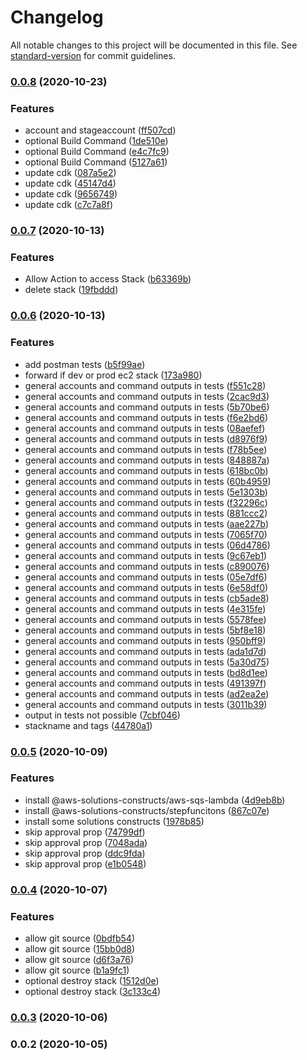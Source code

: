 # Changelog

All notable changes to this project will be documented in this file. See [standard-version](https://github.com/conventional-changelog/standard-version) for commit guidelines.

### [0.0.8](https://github.com/mmuller88/alf-cdk-app-pipeline/compare/v0.0.7...v0.0.8) (2020-10-23)


### Features

* account and stageaccount ([ff507cd](https://github.com/mmuller88/alf-cdk-app-pipeline/commit/ff507cdd31d9c1ccafa5e100787810524538ab35))
* optional Build Command ([1de510e](https://github.com/mmuller88/alf-cdk-app-pipeline/commit/1de510ecada0d1b4fc82b9f70fa9eede0eef5d4e))
* optional Build Command ([e4c7fc9](https://github.com/mmuller88/alf-cdk-app-pipeline/commit/e4c7fc9b90cdd7115aaaf7007ba3978d0689fe31))
* optional Build Command ([5127a61](https://github.com/mmuller88/alf-cdk-app-pipeline/commit/5127a610e22c52a38b8dad6e633487bdc17927d1))
* update cdk ([087a5e2](https://github.com/mmuller88/alf-cdk-app-pipeline/commit/087a5e22abdffd5ff59e9c9115d66ddde55ef9c1))
* update cdk ([45147d4](https://github.com/mmuller88/alf-cdk-app-pipeline/commit/45147d4d77fa76ee7e84ec00ae51e198a1ca011b))
* update cdk ([9656749](https://github.com/mmuller88/alf-cdk-app-pipeline/commit/9656749ac136fae4cab9eb9f9adbf2ff5105210c))
* update cdk ([c7c7a8f](https://github.com/mmuller88/alf-cdk-app-pipeline/commit/c7c7a8fe264e168233c6d6c5c47c154281f7271f))

### [0.0.7](https://github.com/mmuller88/alf-cdk-app-pipeline/compare/v0.0.6...v0.0.7) (2020-10-13)


### Features

* Allow Action to access Stack ([b63369b](https://github.com/mmuller88/alf-cdk-app-pipeline/commit/b63369b8a59f7ff6a7e7da64bb4f16444e48941b))
* delete stack ([19fbddd](https://github.com/mmuller88/alf-cdk-app-pipeline/commit/19fbddd0225459457f7e904b50065e610b3d4779))

### [0.0.6](https://github.com/mmuller88/alf-cdk-app-pipeline/compare/v0.0.5...v0.0.6) (2020-10-13)


### Features

* add postman tests ([b5f99ae](https://github.com/mmuller88/alf-cdk-app-pipeline/commit/b5f99ae05d95a659ff371e446fa598d102d7ce4e))
* forward if dev or prod ec2 stack ([173a980](https://github.com/mmuller88/alf-cdk-app-pipeline/commit/173a980a07cef61f2c72ce3a531c696c2597cda6))
* general accounts and command outputs in tests ([f551c28](https://github.com/mmuller88/alf-cdk-app-pipeline/commit/f551c2834baf6b284952465f60c5888bd90c7fbb))
* general accounts and command outputs in tests ([2cac9d3](https://github.com/mmuller88/alf-cdk-app-pipeline/commit/2cac9d3784c85c70bfb7755e72f7ce808d1eb069))
* general accounts and command outputs in tests ([5b70be6](https://github.com/mmuller88/alf-cdk-app-pipeline/commit/5b70be693efe9ea8e50223e1f83e4624551cb903))
* general accounts and command outputs in tests ([f6e2bd6](https://github.com/mmuller88/alf-cdk-app-pipeline/commit/f6e2bd68220b0f4688874936c8c9370dcfe6eced))
* general accounts and command outputs in tests ([08aefef](https://github.com/mmuller88/alf-cdk-app-pipeline/commit/08aefeffddc249b65742272f7893768a86317c8e))
* general accounts and command outputs in tests ([d8976f9](https://github.com/mmuller88/alf-cdk-app-pipeline/commit/d8976f9348cc9cfc840db9a6a7b882d845c1bf3b))
* general accounts and command outputs in tests ([f78b5ee](https://github.com/mmuller88/alf-cdk-app-pipeline/commit/f78b5eeaeb3b2a6e17f4ff915ee1dd3d4a431149))
* general accounts and command outputs in tests ([848887a](https://github.com/mmuller88/alf-cdk-app-pipeline/commit/848887a2aedee165c701f082853e0e147016f6be))
* general accounts and command outputs in tests ([618bc0b](https://github.com/mmuller88/alf-cdk-app-pipeline/commit/618bc0b2e15540c9d3221dba081a334218647040))
* general accounts and command outputs in tests ([60b4959](https://github.com/mmuller88/alf-cdk-app-pipeline/commit/60b4959bb04851439689cb128265829bf41d02ab))
* general accounts and command outputs in tests ([5e1303b](https://github.com/mmuller88/alf-cdk-app-pipeline/commit/5e1303be051cad03749a96a712c1ccfd2fe56b46))
* general accounts and command outputs in tests ([f32296c](https://github.com/mmuller88/alf-cdk-app-pipeline/commit/f32296c7f529b9fd3fd416a40239589d5fd1f20a))
* general accounts and command outputs in tests ([881ccc2](https://github.com/mmuller88/alf-cdk-app-pipeline/commit/881ccc2a73b6e50bf9b74b99b659c5ed4f27ecc7))
* general accounts and command outputs in tests ([aae227b](https://github.com/mmuller88/alf-cdk-app-pipeline/commit/aae227b4b91e235ee4ff45eb6fa6a90a8f306196))
* general accounts and command outputs in tests ([7065f70](https://github.com/mmuller88/alf-cdk-app-pipeline/commit/7065f70e6cbc017a5f40c874aae866d7ac47a78f))
* general accounts and command outputs in tests ([06d4786](https://github.com/mmuller88/alf-cdk-app-pipeline/commit/06d4786ed87c27ba51c3214ec2daaade322d021c))
* general accounts and command outputs in tests ([9c67eb1](https://github.com/mmuller88/alf-cdk-app-pipeline/commit/9c67eb18e0fd1105f1be7a909ece281273ea0e93))
* general accounts and command outputs in tests ([c890076](https://github.com/mmuller88/alf-cdk-app-pipeline/commit/c89007678af0d19958c8b30b7b33238f4824b6fb))
* general accounts and command outputs in tests ([05e7df6](https://github.com/mmuller88/alf-cdk-app-pipeline/commit/05e7df6eb071edb8f4d344dd634b543cfef44ea9))
* general accounts and command outputs in tests ([6e58df0](https://github.com/mmuller88/alf-cdk-app-pipeline/commit/6e58df0846ac5073516885c190fd177ee6a92e87))
* general accounts and command outputs in tests ([cb5ade8](https://github.com/mmuller88/alf-cdk-app-pipeline/commit/cb5ade8fe182457e8e88c07ca4f6aff6e551a1d5))
* general accounts and command outputs in tests ([4e315fe](https://github.com/mmuller88/alf-cdk-app-pipeline/commit/4e315fe88698a2685c2e03b4bb93fb9730172d79))
* general accounts and command outputs in tests ([5578fee](https://github.com/mmuller88/alf-cdk-app-pipeline/commit/5578feed3778834a3feb6e6278555e05852ad4c5))
* general accounts and command outputs in tests ([5bf8e18](https://github.com/mmuller88/alf-cdk-app-pipeline/commit/5bf8e18bccea7d402f1f5c0f8bb75bffdb4854cc))
* general accounts and command outputs in tests ([950bff9](https://github.com/mmuller88/alf-cdk-app-pipeline/commit/950bff914bf3069a238be28cf6f653dfdf53ac87))
* general accounts and command outputs in tests ([ada1d7d](https://github.com/mmuller88/alf-cdk-app-pipeline/commit/ada1d7d8e4b3e8c0fa79aefc5d6456b204017ac9))
* general accounts and command outputs in tests ([5a30d75](https://github.com/mmuller88/alf-cdk-app-pipeline/commit/5a30d753bec4d6c6b5c4dbb6b8a4a6aac074ac16))
* general accounts and command outputs in tests ([bd8d1ee](https://github.com/mmuller88/alf-cdk-app-pipeline/commit/bd8d1ee13f298741ef99dcdb9ea8ccdc85c797de))
* general accounts and command outputs in tests ([491397f](https://github.com/mmuller88/alf-cdk-app-pipeline/commit/491397ff95bc7c2c489dcd4d7f60fd7fe7e816c4))
* general accounts and command outputs in tests ([ad2ea2e](https://github.com/mmuller88/alf-cdk-app-pipeline/commit/ad2ea2ec56d5aedabadedf6340685571158ae14b))
* general accounts and command outputs in tests ([3011b39](https://github.com/mmuller88/alf-cdk-app-pipeline/commit/3011b39729d6f40e902958b3068a66a8d98c3b0e))
* output in tests not possible ([7cbf046](https://github.com/mmuller88/alf-cdk-app-pipeline/commit/7cbf0464f313cdb674a158724b43bbd4a7037512))
* stackname and tags ([44780a1](https://github.com/mmuller88/alf-cdk-app-pipeline/commit/44780a186272bb52c7192b271bb3e1b0cce01080))

### [0.0.5](https://github.com/mmuller88/alf-cdk-app-pipeline/compare/v0.0.4...v0.0.5) (2020-10-09)


### Features

* install @aws-solutions-constructs/aws-sqs-lambda ([4d9eb8b](https://github.com/mmuller88/alf-cdk-app-pipeline/commit/4d9eb8b4b2b1ed60651e44ebc7ba7d07f72317b7))
* install @aws-solutions-constructs/stepfuncitons ([867c07e](https://github.com/mmuller88/alf-cdk-app-pipeline/commit/867c07eb06a2bb0c6efb0c923a7f2028d702ec47))
* install some solutions constructs ([1978b85](https://github.com/mmuller88/alf-cdk-app-pipeline/commit/1978b85bf0e675b0cf71991f3def4b0d60aebc5f))
* skip approval prop ([74799df](https://github.com/mmuller88/alf-cdk-app-pipeline/commit/74799df14458b38b654968b9124a670335e136e3))
* skip approval prop ([7048ada](https://github.com/mmuller88/alf-cdk-app-pipeline/commit/7048ada693376ee1f7a346d5ddf82d0ad74f228b))
* skip approval prop ([ddc9fda](https://github.com/mmuller88/alf-cdk-app-pipeline/commit/ddc9fda30b32788179247b366e747e26a0d49758))
* skip approval prop ([e1b0548](https://github.com/mmuller88/alf-cdk-app-pipeline/commit/e1b05484a957ca10e971d29dd09d50c8a4176b18))

### [0.0.4](https://github.com/mmuller88/alf-cdk-app-pipeline/compare/v0.0.3...v0.0.4) (2020-10-07)


### Features

* allow git source ([0bdfb54](https://github.com/mmuller88/alf-cdk-app-pipeline/commit/0bdfb54f00f5f9ba5a4ee967c799e7c2834f248e))
* allow git source ([15bb0d8](https://github.com/mmuller88/alf-cdk-app-pipeline/commit/15bb0d81c2892cc24d038aca57a41ef49b0883cb))
* allow git source ([d6f3a76](https://github.com/mmuller88/alf-cdk-app-pipeline/commit/d6f3a76bea4452e193853cdf4216104c1b06fa29))
* allow git source ([b1a9fc1](https://github.com/mmuller88/alf-cdk-app-pipeline/commit/b1a9fc17d06f63250b1116e1b34d38fb9a9fc392))
* optional destroy stack ([1512d0e](https://github.com/mmuller88/alf-cdk-app-pipeline/commit/1512d0e557310de96efa1c0a198e802a06f4997f))
* optional destroy stack ([3c133c4](https://github.com/mmuller88/alf-cdk-app-pipeline/commit/3c133c47c39857c237393b730af94605fb148398))

### [0.0.3](https://github.com/mmuller88/alf-cdk-app-pipeline/compare/v0.0.2...v0.0.3) (2020-10-06)

### 0.0.2 (2020-10-05)
